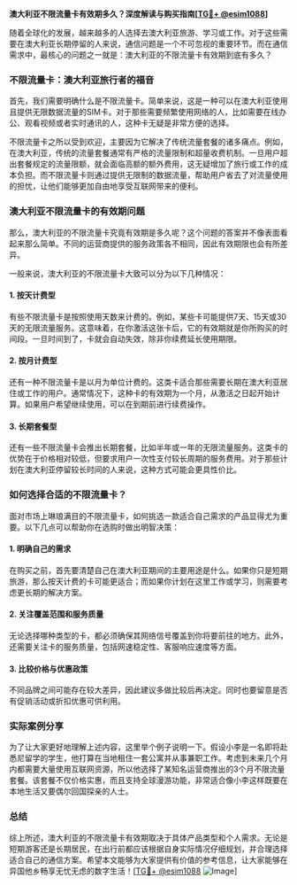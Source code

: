 **澳大利亚不限流量卡有效期多久？深度解读与购买指南[[TG💪+ @esim1088](https://t.me/s/esim1088)]**

随着全球化的发展，越来越多的人选择去澳大利亚旅游、学习或工作。对于这些需要在澳大利亚长期停留的人来说，通信问题是一个不可忽视的重要环节。而在通信需求中，最核心的问题之一就是：澳大利亚的不限流量卡有效期到底有多久？

### 不限流量卡：澳大利亚旅行者的福音

首先，我们需要明确什么是不限流量卡。简单来说，这是一种可以在澳大利亚使用且提供无限数据流量的SIM卡。对于那些需要频繁使用网络的人，比如需要在线办公、观看视频或者实时通讯的人，这种卡无疑是非常方便的选择。

不限流量卡之所以受到欢迎，主要因为它解决了传统流量套餐的诸多痛点。例如，在澳大利亚，传统的流量套餐通常有严格的流量限制和超量收费机制。一旦用户超出套餐规定的流量限额，就会面临高额的额外费用，这无疑增加了旅行或工作的成本负担。而不限流量卡则通过提供无限制的数据流量，帮助用户省去了对流量使用的担忧，让他们能够更加自由地享受互联网带来的便利。

### 澳大利亚不限流量卡的有效期问题

那么，澳大利亚的不限流量卡究竟有效期是多久呢？这个问题的答案并不像表面看起来那么简单。不同的运营商提供的服务政策各不相同，因此有效期限也会有所差异。

一般来说，澳大利亚的不限流量卡大致可以分为以下几种情况：

#### 1. 按天计费型

有些不限流量卡是按照使用天数来计费的。例如，某些卡可能提供7天、15天或30天的无限流量服务。这意味着，在你激活这张卡后，它的有效期就是你所购买的时间段。一旦时间到了，卡就会自动失效，除非你续费延长使用期限。

#### 2. 按月计费型

还有一种不限流量卡是以月为单位计费的。这类卡适合那些需要长期在澳大利亚居住或工作的用户。通常情况下，这种卡的有效期为一个月，从激活之日起开始计算。如果用户希望继续使用，可以在到期前进行续费操作。

#### 3. 长期套餐型

还有一些不限流量卡会推出长期套餐，比如半年或一年的无限流量服务。这类卡的优势在于价格相对较低，但要求用户一次性支付较长周期的服务费用。对于那些计划在澳大利亚停留较长时间的人来说，这种方式可能会更具性价比。

### 如何选择合适的不限流量卡？

面对市场上琳琅满目的不限流量卡，如何挑选一款适合自己需求的产品显得尤为重要。以下几点可以帮助你在选购时做出明智决策：

#### 1. 明确自己的需求

在购买之前，首先要清楚自己在澳大利亚期间的主要用途是什么。如果你只是短期旅游，那么按天计费的卡可能更适合；而如果你计划在这里工作或学习，则需要考虑更长期的解决方案。

#### 2. 关注覆盖范围和服务质量

无论选择哪种类型的卡，都必须确保其网络信号覆盖到你将要前往的地方。此外，还需要关注卡的服务质量，包括网速稳定性、客服响应速度等方面。

#### 3. 比较价格与优惠政策

不同品牌之间可能存在较大差异，因此建议多做比较后再决定。同时也要留意是否有促销活动或折扣优惠可供利用。

### 实际案例分享

为了让大家更好地理解上述内容，这里举个例子说明一下。假设小李是一名即将赴悉尼留学的学生，他打算在当地租住一套公寓并从事兼职工作。考虑到未来几个月内都需要大量使用互联网资源，所以他选择了某知名运营商推出的3个月不限流量套餐。该套餐不仅价格实惠，而且支持全球漫游功能，非常适合像小李这样既要在本地生活又要偶尔回国探亲的人士。

### 总结

综上所述，澳大利亚的不限流量卡有效期取决于具体产品类型和个人需求。无论是短期游客还是长期居民，在出行前都应该根据自身实际情况仔细规划，并合理选择适合自己的通信方案。希望本文能够为大家提供有价值的参考信息，让大家能够在异国他乡畅享无忧无虑的数字生活！[[TG💪+ @esim1088](https://t.me/s/esim1088) ![Image](https://i.postimg.cc/4NQfJmqS/Snipaste-2025-05-13-00-14-12.png)]